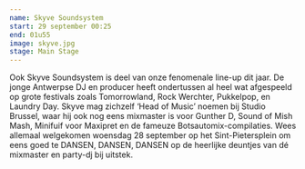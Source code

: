 ```yaml
---
name: Skyve Soundsystem
start: 29 september 00:25
end: 01u55
image: skyve.jpg
stage: Main Stage
---
```

Ook Skyve Soundsystem is deel van onze fenomenale line-up dit jaar. De jonge Antwerpse DJ en producer heeft ondertussen al heel wat afgespeeld op grote festivals zoals Tomorrowland, Rock Werchter, Pukkelpop, en Laundry Day. Skyve mag zichzelf ‘Head of Music’ noemen bij Studio Brussel, waar hij ook nog eens mixmaster is voor Gunther D, Sound of Mish Mash, Minifuif voor Maxipret en de fameuze Botsautomix-compilaties. Wees allemaal welgekomen woensdag 28 september op het Sint-Pietersplein om eens goed te DANSEN, DANSEN, DANSEN op de heerlijke deuntjes van dé mixmaster en party-dj bij uitstek.

